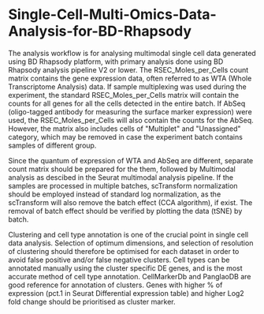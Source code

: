 # Single-Cell-Multi-Omics-Data-Analysis-for-BD-Rhapsody
The analysis workflow is for analysing multimodal single cell data generated using BD Rhapsody platform, with primary analysis done using BD Rhapsody analysis pipeline V2 or lower. The RSEC_Moles_per_Cells count matrix contains the gene expression data, often referred to as WTA (Whole Transcriptome Analysis) data. If sample multiplexing was used during the experiment, the standard RSEC_Moles_per_Cells matrix will contain the counts for all genes for all the cells detected in the entire batch. If AbSeq (oligo-tagged antibody for measuring the surface marker expression) were used, the RSEC_Moles_per_Cells will also contain the counts for the AbSeq. However, the matrix also includes cells of "Multiplet" and "Unassigned" category, which may be removed in case the experiment batch contains samples of different group.

Since the quantum of expression of WTA and AbSeq are different, separate count matrix should be prepared for the them, followed by Multimodal analysis as descibed in the Seurat multimodal analysis pipeline. If the samples are processed in multiple batches, scTransform normalization should be employed instead of standard log normalization, as the scTransform will also remove the batch effect (CCA algorithm), if exist. The removal of batch effect should be verified by plotting the data (tSNE) by batch.

Clustering and cell type annotation is one of the crucial point in single cell data analysis. Selection of optimum dimensions, and selection of resolution of clustering should therefore be optimised for each dataset in order to avoid false positive and/or false negative clusters. Cell types can be annotated manually using the cluster specific DE genes, and is the most accurate method of cell type annotation. CellMarkerDb and PanglaoDB are good reference for annotation of clusters. Genes with higher % of expression (pct.1 in Seurat Differential expression table) and higher Log2 fold change should be prioritised as cluster marker.
